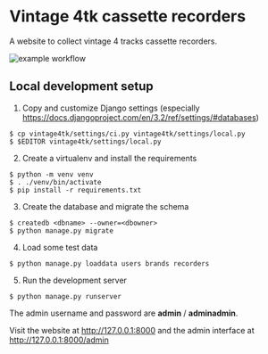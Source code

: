 # Vintage 4tk cassette recorders

A website to collect vintage 4 tracks cassette recorders.

![example workflow](https://github.com/carlotm/vintage4tk/actions/workflows/CI.yml/badge.svg)

## Local development setup

1. Copy and customize Django settings (especially https://docs.djangoproject.com/en/3.2/ref/settings/#databases)

```
$ cp vintage4tk/settings/ci.py vintage4tk/settings/local.py
$ $EDITOR vintage4tk/settings/local.py
```

2. Create a virtualenv and install the requirements

```
$ python -m venv venv
$ . ./venv/bin/activate
$ pip install -r requirements.txt
```

3. Create the database and migrate the schema

```
$ createdb <dbname> --owner=<dbowner>
$ python manage.py migrate
```

4. Load some test data

```
$ python manage.py loaddata users brands recorders
```

5. Run the development server

```
$ python manage.py runserver
```

The admin username and password are **admin** / **adminadmin**.

Visit the website at http://127.0.0.1:8000
and the admin interface at http://127.0.0.1:8000/admin

